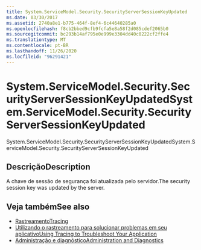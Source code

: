 ```yaml
---
title: System.ServiceModel.Security.SecurityServerSessionKeyUpdated
ms.date: 03/30/2017
ms.assetid: 2740a8e1-b775-464f-8ef4-6c44640285a0
ms.openlocfilehash: f8cb2bbed9cfb9fcfa5e8a58f2d085cdef2065b0
ms.sourcegitcommit: bc293b14af795e0e999e3304dd40c0222cf2ffe4
ms.translationtype: MT
ms.contentlocale: pt-BR
ms.lasthandoff: 11/26/2020
ms.locfileid: "96291421"
---
```

# <a name="systemservicemodelsecuritysecurityserversessionkeyupdated"></a><span data-ttu-id="fc7e9-102">System.ServiceModel.Security.SecurityServerSessionKeyUpdated</span><span class="sxs-lookup"><span data-stu-id="fc7e9-102">System.ServiceModel.Security.SecurityServerSessionKeyUpdated</span></span>

<span data-ttu-id="fc7e9-103">System.ServiceModel.Security.SecurityServerSessionKeyUpdated</span><span class="sxs-lookup"><span data-stu-id="fc7e9-103">System.ServiceModel.Security.SecurityServerSessionKeyUpdated</span></span>  
  
## <a name="description"></a><span data-ttu-id="fc7e9-104">Descrição</span><span class="sxs-lookup"><span data-stu-id="fc7e9-104">Description</span></span>  

 <span data-ttu-id="fc7e9-105">A chave de sessão de segurança foi atualizada pelo servidor.</span><span class="sxs-lookup"><span data-stu-id="fc7e9-105">The security session key was updated by the server.</span></span>  
  
## <a name="see-also"></a><span data-ttu-id="fc7e9-106">Veja também</span><span class="sxs-lookup"><span data-stu-id="fc7e9-106">See also</span></span>

- [<span data-ttu-id="fc7e9-107">Rastreamento</span><span class="sxs-lookup"><span data-stu-id="fc7e9-107">Tracing</span></span>](index.md)
- [<span data-ttu-id="fc7e9-108">Utilizando o rastreamento para solucionar problemas em seu aplicativo</span><span class="sxs-lookup"><span data-stu-id="fc7e9-108">Using Tracing to Troubleshoot Your Application</span></span>](using-tracing-to-troubleshoot-your-application.md)
- [<span data-ttu-id="fc7e9-109">Administração e diagnóstico</span><span class="sxs-lookup"><span data-stu-id="fc7e9-109">Administration and Diagnostics</span></span>](../index.md)
